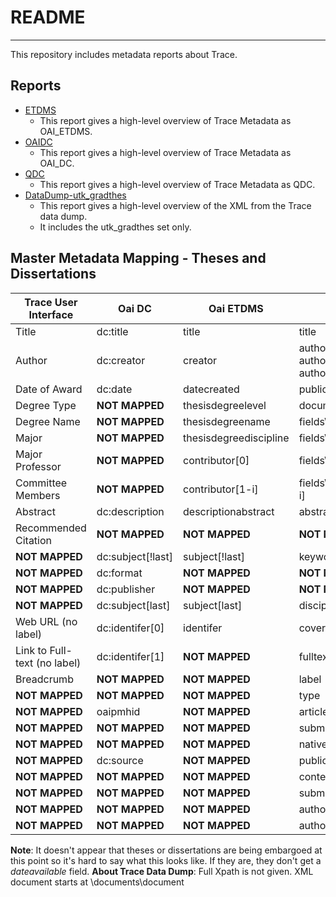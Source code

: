 # README

---

This repository includes metadata reports about Trace.

## Reports

* [ETDMS](https://github.com/markpbaggett/trace_metadata_reports/blob/master/etdms_report.md)
	* This report gives a high-level overview of Trace Metadata as OAI_ETDMS.
* [OAIDC](https://github.com/markpbaggett/trace_metadata_reports/blob/master/oaidc_report.md)
	* This report gives a high-level overview of Trace Metadata as OAI_DC.
* [QDC](https://github.com/markpbaggett/trace_metadata_reports/blob/master/qdc_report.md)
	* This report gives a high-level overview of Trace Metadata as QDC.
* [DataDump-utk_gradthes](https://github.com/markpbaggett/trace_metadata_reports/blob/master/datadump_utkgradthes.md)
	* This report gives a high-level overview of the XML from the Trace data dump.
	* It includes the utk_gradthes set only.

## Master Metadata Mapping - Theses and Dissertations

| Trace User Interface                   | Oai DC                       | Oai ETDMS   | Trace Data Dump | OAI QDC |
| -------------------------------------- | ---------------------------- | ----------- | -------------------- | ------- |
| Title | dc:title | title | title | dc:title |
| Author | dc:creator | creator | authors\author\fname, authors\author\mname, authors\author\lname  |  dc:creator |
| Date of Award | dc:date | datecreated | publicationdate | dc:datecreated  |
| Degree Type | **NOT MAPPED** |  thesisdegreelevel | document-type  | dc:thesisdegreelevel  |
| Degree Name | **NOT MAPPED** | thesisdegreename | fields\field@name='degree_name'\value  | dc:thesisdegreename |
| Major | **NOT MAPPED** | thesisdegreediscipline | fields\field@name='department'\value | dc:thesisdegreediscipline |
| Major Professor | **NOT MAPPED** | contributor[0] | fields\field@name='advisor1'\value | dc:contributor[0] |
| Committee Members | **NOT MAPPED** | contributor[1-i] | fields\field@name='advisor2'\value[0-i] | dc:contributor[1-i] |
| Abstract | dc:description | descriptionabstract | abstract | dc:descriptionabstract |
| Recommended Citation | **NOT MAPPED** | **NOT MAPPED** | **NOT MAPPED** | **NOT MAPPED** |
| **NOT MAPPED** | dc:subject[!last] | subject[!last] | keywords\keyword | dc:subject[!last] |
| **NOT MAPPED** | dc:format | **NOT MAPPED** | **NOT MAPPED** | **NOT MAPPED** |
| **NOT MAPPED** | dc:publisher | **NOT MAPPED** | **NOT MAPPED** |  **NOT MAPPED** |
| **NOT MAPPED** | dc:subject[last] | subject[last] | disciplines\discipline | dc:subject[last] |
| Web URL (no label) | dc:identifer[0] | identifer | coverpage-url | dc:identifer |
| Link to Full-text (no label) | dc:identifer[1] | **NOT MAPPED** | fulltext-url | **NOT MAPPED** |
| Breadcrumb | **NOT MAPPED** | **NOT MAPPED** | label | **NOT MAPPED** |
| **NOT MAPPED** | **NOT MAPPED** | **NOT MAPPED** | type | **NOT MAPPED** |
| **NOT MAPPED** | oaipmhid | **NOT MAPPED** | articleid | oaipmhid |
| **NOT MAPPED** | **NOT MAPPED** | **NOT MAPPED** | submission date | **NOT MAPPED** |
| **NOT MAPPED** | **NOT MAPPED** | **NOT MAPPED** | native-url | **NOT MAPPED** |
| **NOT MAPPED** | dc:source | **NOT MAPPED** | publication-title | **NOT MAPPED**  |
| **NOT MAPPED** | **NOT MAPPED** | **NOT MAPPED** | context-key | **NOT MAPPED** |
| **NOT MAPPED** | **NOT MAPPED** | **NOT MAPPED** | submission-path | **NOT MAPPED** |
| **NOT MAPPED** | **NOT MAPPED** | **NOT MAPPED** | authors\author\email | **NOT MAPPED** |
| **NOT MAPPED** | **NOT MAPPED** | **NOT MAPPED** | authors\author\institution | **NOT MAPPED** |

**Note**: It doesn't appear that theses or dissertations are being embargoed at this point so it's hard to say what this looks like.  If they are, they don't get a *dateavailable* field.
**About Trace Data Dump**: Full Xpath is not given.  XML document starts at \documents\document